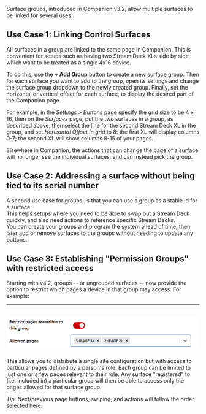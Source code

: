 Surface groups, introduced in Companion v3.2, allow multiple surfaces to be linked for several uses.

## Use Case 1: Linking Control Surfaces

All surfaces in a group are linked to the same page in Companion. This is convenient for setups such as having two Stream Deck XLs side by side, which want to be treated as a single 4x16 device.

To do this, use the **+ Add Group** button to create a new surface group. Then for each surface you want to add to the group, open its settings and change the surface group dropdown to the newly created group.
Finally, set the horizontal or vertical offset for each surface, to display the desired part of the Companion page.

For example, in the _Settings > Buttons_ page specify the grid size to be 4 x 16, then on the _Surfaces_ page, put the two surfaces in a group, as described above, then select the line for the second Stream Deck XL in the group, and set _Horizontal Offset in grid_ to 8: the first XL will display columns 0-7; the second XL will show columns 8-15 of your pages.

Elsewhere in Companion, the actions that can change the page of a surface will no longer see the individual surfaces, and can instead pick the group.

## Use Case 2: Addressing a surface without being tied to its serial number

A second use case for groups, is that you can use a group as a stable id for a surface.  
This helps setups where you need to be able to swap out a Stream Deck quickly, and also need actions to reference specific Stream Decks.  
You can create your groups and program the system ahead of time, then later add or remove surfaces to the groups without needing to update any buttons.

## Use Case 3: Establishing "Permission Groups" with restricted access

Starting with v4.2, groups -- or ungrouped surfaces -- now provide the option to restrict which pages a device in that group may access. For example:

---

## ![Restrict Pages Setting](images/restrict_pages.png?raw=true 'Discovery')

This allows you to distribute a single site configuration but with access to particular pages defined by a person's role. Each group can be limited to just one or a few pages relevant to their role.
Any surface "registered" to (i.e. included in) a particular group will then be able to access only the pages allowed for that surface group.

_Tip_: Next/previous page buttons, swiping, and actions will follow the order selected here.
